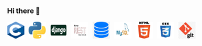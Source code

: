 ### Hi there 👋

<div>
    <img src="c.png" alt="C language" width="40" height="40" style="float: left; margin-right: 10px; padding-bottom: 20px;">
    <img src="python.jpeg" alt="Python" width="40" height="40" style="float: left; margin-right: 10px; padding-bottom: 20px;">
    <img src="django.jpg" alt="Django" width="40" height="40" style="float: left; margin-right: 10px; padding-bottom: 20px;">
    <img src="DRF logo.png" alt="DRF" width="40" height="40" style="float: left; margin-right: 10px; padding-bottom: 20px;">
    <img src="database.png" alt="Database" width="40" height="40" style="float: left; margin-right: 10px; padding-bottom: 20px;">
    <img src="Mysql.png" alt="Mysql" width="40" height="40" style="float: left; margin-right: 10px; padding-bottom: 20px;">
    <img src="HTML.png" alt="HTML" width="40" height="40" style="float: left; margin-right: 10px; padding-bottom: 20px;">
    <img src="CSS.png" alt="CSS" width="40" height="40" style="float: left; margin-right: 10px; padding-bottom: 20px;">
    <img src="git.png" alt="Git" width="40" height="40" style="float: left; margin-right: 10px; padding-bottom: 20px;">
<div>

<!--
**usamaalzomor/usamaalzomor** is a ✨ _special_ ✨ repository because its `README.md` (this file) appears on your GitHub profile.

Here are some ideas to get you started:

- 🔭 I’m currently working on ...
- 🌱 I’m currently learning ...
- 👯 I’m looking to collaborate on ...
- 🤔 I’m looking for help with ...
- 💬 Ask me about ...
- 📫 How to reach me: ...
- 😄 Pronouns: ...
- ⚡ Fun fact: ...
-->
